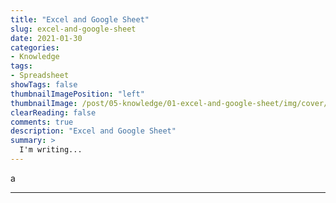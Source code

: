 ```yaml
---
title: "Excel and Google Sheet"
slug: excel-and-google-sheet
date: 2021-01-30
categories:
- Knowledge
tags:
- Spreadsheet
showTags: false
thumbnailImagePosition: "left"
thumbnailImage: /post/05-knowledge/01-excel-and-google-sheet/img/cover/excel.png
clearReading: false	
comments: true
description: "Excel and Google Sheet"
summary: >
  I'm writing...
---
```


a

---